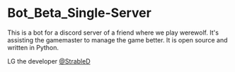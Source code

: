 # Bot_Beta_Single-Server

This is a bot for a discord server of a friend where we play werewolf. It's assisting the gamemaster to manage the game better.
It is open source and written in Python. 

LG the developer [@StrableD](https://www.github.com/StrableD)
